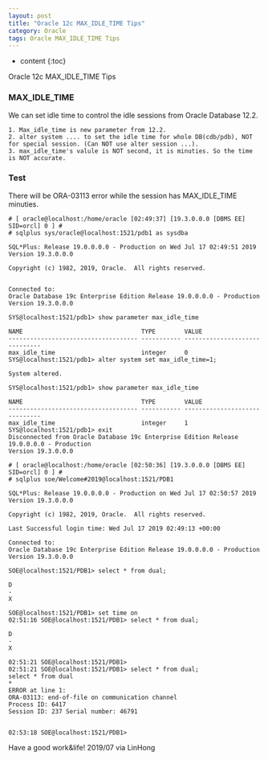 ```yaml
---
layout: post
title: "Oracle 12c MAX_IDLE_TIME Tips"
category: Oracle
tags: Oracle MAX_IDLE_TIME Tips
---
```


* content
{:toc}

Oracle 12c MAX_IDLE_TIME Tips










### MAX_IDLE_TIME

We can set idle time to control the idle sessions from Oracle Database 12.2.

	1. Max_idle_time is new parameter from 12.2.
	2. alter system .... to set the idle time for whole DB(cdb/pdb), NOT for special session. (Can NOT use alter session ...).
	3. max_idle_time's valule is NOT second, it is minuties. So the time is NOT accurate.


### Test

There will be ORA-03113 error while the session has MAX_IDLE_TIME minuties.

	# [ oracle@localhost:/home/oracle [02:49:37] [19.3.0.0.0 [DBMS EE] SID=orcl] 0 ] #
	# sqlplus sys/oracle@localhost:1521/pdb1 as sysdba

	SQL*Plus: Release 19.0.0.0.0 - Production on Wed Jul 17 02:49:51 2019
	Version 19.3.0.0.0

	Copyright (c) 1982, 2019, Oracle.  All rights reserved.


	Connected to:
	Oracle Database 19c Enterprise Edition Release 19.0.0.0.0 - Production
	Version 19.3.0.0.0

	SYS@localhost:1521/pdb1> show parameter max_idle_time

	NAME                                 TYPE        VALUE
	------------------------------------ ----------- ------------------------------
	max_idle_time                        integer     0
	SYS@localhost:1521/pdb1> alter system set max_idle_time=1;

	System altered.

	SYS@localhost:1521/pdb1> show parameter max_idle_time

	NAME                                 TYPE        VALUE
	------------------------------------ ----------- ------------------------------
	max_idle_time                        integer     1
	SYS@localhost:1521/pdb1> exit
	Disconnected from Oracle Database 19c Enterprise Edition Release 19.0.0.0.0 - Production
	Version 19.3.0.0.0

	# [ oracle@localhost:/home/oracle [02:50:36] [19.3.0.0.0 [DBMS EE] SID=orcl] 0 ] #
	# sqlplus soe/Welcome#2019@localhost:1521/PDB1

	SQL*Plus: Release 19.0.0.0.0 - Production on Wed Jul 17 02:50:57 2019
	Version 19.3.0.0.0

	Copyright (c) 1982, 2019, Oracle.  All rights reserved.

	Last Successful login time: Wed Jul 17 2019 02:49:13 +00:00

	Connected to:
	Oracle Database 19c Enterprise Edition Release 19.0.0.0.0 - Production
	Version 19.3.0.0.0

	SOE@localhost:1521/PDB1> select * from dual;

	D
	-
	X

	SOE@localhost:1521/PDB1> set time on
	02:51:16 SOE@localhost:1521/PDB1> select * from dual;

	D
	-
	X

	02:51:21 SOE@localhost:1521/PDB1>
	02:51:21 SOE@localhost:1521/PDB1> select * from dual;
	select * from dual
	*
	ERROR at line 1:
	ORA-03113: end-of-file on communication channel
	Process ID: 6417
	Session ID: 237 Serial number: 46791


	02:53:18 SOE@localhost:1521/PDB1>


	
Have a good work&life! 2019/07 via LinHong



